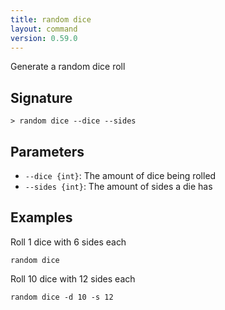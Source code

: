 ```yaml
---
title: random dice
layout: command
version: 0.59.0
---
```


Generate a random dice roll

## Signature

```> random dice --dice --sides```

## Parameters

 -  `--dice {int}`: The amount of dice being rolled
 -  `--sides {int}`: The amount of sides a die has

## Examples

Roll 1 dice with 6 sides each
```shell
random dice
```

Roll 10 dice with 12 sides each
```shell
random dice -d 10 -s 12
```

